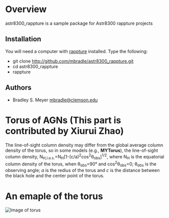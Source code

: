 Overview
========

astr8300_rappture is a sample package for Astr8300 rappture projects

Installation
------------

You will need a computer with [rappture](https://nanohub.org/infrastructure/rappture/) installed.  Type the following:

* git clone http://github.com/mbradle/astr8300_rappture.git
* cd astr8300_rappture
* rappture

Authors
-------

- Bradley S. Meyer <mbradle@clemson.edu>




# Torus of AGNs (This part is contributed by Xiurui Zhao)

The line-of-sight column density may differ from the global average column density of the torus, so in some models (e.g., <b>MYTorus</b>), the line-of-sight column density, N<sub>H,l.o.s.</sub>=N<sub>H</sub>[1-(c/a)<sup>2</sup>cos<sup>2</sup>&theta;<sub>obs</sub>]<sup>1/2</sup>, where N<sub>H</sub> is the equatorial column density of the torus, when &theta;<sub>obs</sub>=90&deg; and cos<sup>2</sup>&theta;<sub>obs</sub>=0; &theta;<sub>obs</sub> is the observing angle; <i>a</i> is the redius of the torus and <i>c</i> is the distance between the black hole and the center point of the torus. 

# An emaple of the torus

![Image of torus](https://github.com/xiuruiz/astr8300_rappture_new/blob/master/torus_fig.png)
